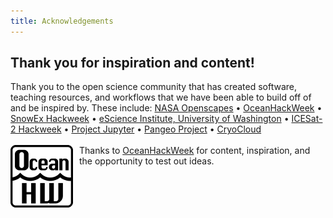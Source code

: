 ```yaml
---
title: Acknowledgements
---
```


## Thank you for inspiration and content!

Thank you to the open science community that has created software, teaching resources, and workflows that we have been able to build off of and be inspired by. These include: 
[NASA Openscapes](https://nasa-openscapes.github.io) &bullet; 
[OceanHackWeek](https://oceanhackweek.org) &bullet; 
[SnowEx Hackweek](https://snowex.hackweek.io/) &bullet; 
[eScience Institute, University of Washington](https://guidebook.hackweek.io/intro.html) &bullet; 
[ICESat-2 Hackweek](https://icesat-2-2022.hackweek.io/) &bullet;
[Project Jupyter](https://jupyter.org/) &bullet; 
[Pangeo Project](https://pangeo.io/) &bullet; 
[CryoCloud](https://cryointhecloud.com/)
<br/><br/>
<img src="images/ohw.png" width="100px" style="float: left; padding-right: 10px"> Thanks to [OceanHackWeek](https://oceanhackweek.org/) for content, inspiration, and the opportunity to test out ideas. 

